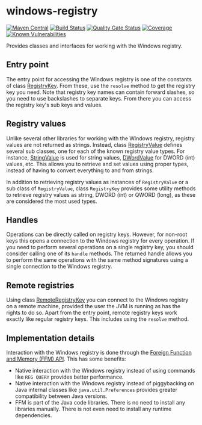 # windows-registry
[![Maven Central](https://img.shields.io/maven-central/v/com.github.robtimus/windows-registry)](https://search.maven.org/artifact/com.github.robtimus/windows-registry)
[![Build Status](https://github.com/robtimus/windows-registry/actions/workflows/build.yml/badge.svg)](https://github.com/robtimus/windows-registry/actions/workflows/build.yml)
[![Quality Gate Status](https://sonarcloud.io/api/project_badges/measure?project=com.github.robtimus%3Awindows-registry&metric=alert_status)](https://sonarcloud.io/summary/overall?id=com.github.robtimus%3Awindows-registry)
[![Coverage](https://sonarcloud.io/api/project_badges/measure?project=com.github.robtimus%3Awindows-registry&metric=coverage)](https://sonarcloud.io/summary/overall?id=com.github.robtimus%3Awindows-registry)
[![Known Vulnerabilities](https://snyk.io/test/github/robtimus/windows-registry/badge.svg)](https://snyk.io/test/github/robtimus/windows-registry)

Provides classes and interfaces for working with the Windows registry.

## Entry point

The entry point for accessing the Windows registry is one of the constants of class [RegistryKey](https://robtimus.github.io/windows-registry/apidocs/com.github.robtimus.os.windows.registry/com/github/robtimus/os/windows/registry/RegistryKey.html). From these, use the `resolve` method to get the registry key you need. Note that registry key names can contain forward slashes, so you need to use backslashes to separate keys. From there you can access the registry key's sub keys and values.

## Registry values

Unlike several other libraries for working with the Windows registry, registry values are not returned as strings. Instead, class [RegistryValue](https://robtimus.github.io/windows-registry/apidocs/com.github.robtimus.os.windows.registry/com/github/robtimus/os/windows/registry/RegistryValue.html) defines several sub classes, one for each of the known registry value types. For instance, [StringValue](https://robtimus.github.io/windows-registry/apidocs/com.github.robtimus.os.windows.registry/com/github/robtimus/os/windows/registry/StringValue.html) is used for string values, [DWordValue](https://robtimus.github.io/windows-registry/apidocs/com.github.robtimus.os.windows.registry/com/github/robtimus/os/windows/registry/DWordValue.html) for DWORD (int) values, etc. This allows you to retrieve and set values using proper types, instead of having to convert everything to and from strings.

In addition to retrieving registry values as instances of `RegistryValue` or a sub class of `RegistryValue`, class `RegistryKey` provides some utility methods to retrieve registry values as string, DWORD (int) or QWORD (long), as these are considered the most used types.

## Handles

Operations can be directly called on registry keys. However, for non-root keys this opens a connection to the Windows registry for every operation. If you need to perform several operations on a single registry key, you should consider calling one of its `handle` methods. The returned handle allows you to perform the same operations with the same method signatures using a single connection to the Windows registry.

## Remote registries

Using class [RemoteRegistryKey](https://robtimus.github.io/windows-registry/apidocs/com.github.robtimus.os.windows.registry/com/github/robtimus/os/windows/registry/RemoteRegistryKey.html) you can connect to the Windows registry on a remote machine, provided the user the JVM is running as has the rights to do so. Apart from the entry point, remote registry keys work exactly like regular registry keys. This includes using the `resolve` method.

## Implementation details

Interaction with the Windows registry is done through the [Foreign Function and Memory (FFM) API](https://docs.oracle.com/en/java/javase/21/core/foreign-function-and-memory-api.html). This has some benefits:

* Native interaction with the Windows registry instead of using commands like `REG QUERY` provides better performance.
* Native interaction with the Windows registry instead of piggybacking on Java internal classes like `java.util.Preferences` provides greater compatibility between Java versions.
* FFM is part of the Java code libraries. There is no need to install any libraries manually. There is not even need to install any runtime dependencies.
